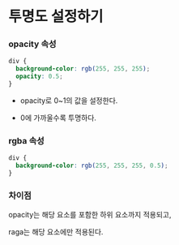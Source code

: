 # 투명도 설정하기

### opacity 속성

```css
div {
  background-color: rgb(255, 255, 255);
  opacity: 0.5;
}
```

- opacity로 0~1의 값을 설정한다.

- 0에 가까울수록 투명하다.

### rgba 속성

```css
div {
  background-color: rgb(255, 255, 255, 0.5);
}
```

### 차이점

opacity는 해당 요소를 포함한 하위 요소까지 적용되고,

raga는 해당 요소에만 적용된다.
